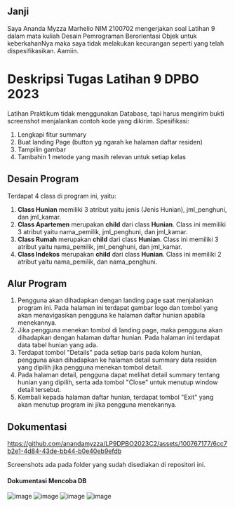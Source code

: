 ## Janji
Saya Ananda Myzza Marhelio NIM 2100702 mengerjakan soal Latihan 9 dalam mata kuliah Desain Pemrograman Berorientasi Objek untuk keberkahanNya maka saya tidak melakukan kecurangan seperti yang telah dispesifikasikan. Aamiin.

# Deskripsi Tugas Latihan 9 DPBO 2023
Latihan Praktikum tidak menggunakan Database, tapi harus mengirim bukti screenshot menjalankan contoh kode yang dikirim.
Spesifikasi:
1. Lengkapi fitur summary
2. Buat landing Page (button yg ngarah ke halaman daftar residen)
3. Tampilin gambar
4. Tambahin 1 metode yang masih relevan untuk setiap kelas

## Desain Program
Terdapat 4 class di program ini, yaitu:
1. **Class Hunian** memiliki 3 atribut yaitu jenis (Jenis Hunian), jml_penghuni, dan jml_kamar.
2. **Class Apartemen** merupakan __child__ dari class **Hunian**. Class ini memiliki 3 atribut yaitu nama_pemilik, jml_penghuni, dan jml_kamar.
3. **Class Rumah** merupakan __child__ dari class **Hunian**. Class ini memiliki 3 atribut yaitu nama_pemilik, jml_penghuni, dan jml_kamar.
4. **Class Indekos** merupakan __child__ dari class **Hunian**. Class ini memiliki 2 atribut yaitu nama_pemilik, dan nama_penghuni.

## Alur Program
1. Pengguna akan dihadapkan dengan landing page saat menjalankan program ini. Pada halaman ini terdapat gambar logo dan tombol yang akan menavigasikan pengguna ke halaman daftar hunian apabila menekannya.
2. Jika pengguna menekan tombol di landing page, maka pengguna akan dihadapkan dengan halaman daftar hunian. Pada halaman ini terdapat data tabel hunian yang ada.
3. Terdapat tombol "Details" pada setiap baris pada kolom hunian, pengguna akan dihadapkan ke halaman detail summary data residen yang dipilih jika pengguna menekan tombol detail.
4. Pada halaman detail, pengguna dapat melihat detail summary tentang hunian yang dipilih, serta ada tombol "Close" untuk menutup window detail tersebut.
5. Kembali kepada halaman daftar hunian, terdapat tombol "Exit" yang akan menutup program ini jika pengguna menekannya.

## Dokumentasi
https://github.com/anandamyzza/LP9DPBO2023C2/assets/100767177/6cc7b2e1-4d84-43de-bb44-b0e40eb9efdb

Screenshots ada pada folder yang sudah disediakan di repositori ini.

#### Dokumentasi Mencoba DB
![image](https://cdn.discordapp.com/attachments/771791679165431808/1111950602814107749/image.png)
![image](https://cdn.discordapp.com/attachments/771791679165431808/1111950648678809641/image.png)
![image](https://github.com/anandamyzza/LP9DPBO2023C2/assets/100767177/c71ad94b-43e8-4918-8c6a-f76656ecb39b)
![image](https://github.com/anandamyzza/LP9DPBO2023C2/assets/100767177/e3efe54e-b151-4c46-b8ca-db7cb891a53e)
